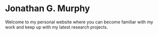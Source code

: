 # Jonathan G. Murphy
Welcome to my personal website where you can become familiar with my work and keep up with my latest research projects.
